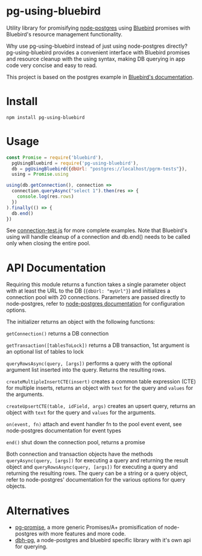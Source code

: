 # pg-using-bluebird

Utility library for promisifying
[node-postgres](https://github.com/brianc/node-postgres) using
[Bluebird](https://github.com/petkaantonov/bluebird/) promises with
Bluebird's resource management functionality.

Why use pg-using-bluebird instead of just using node-postgres directly? 
pg-using-bluebird provides a convenient interface with Bluebird promises and
resource cleanup with the using syntax, making DB querying in app code very concise
and easy to read.

This project is based on the postgres example in [Bluebird's documentation](https://github.com/petkaantonov/bluebird/blob/master/API.md#resource-management).

# Install

    npm install pg-using-bluebird

# Usage

```javascript
const Promise = require('bluebird'),
  pgUsingBluebird = require('pg-using-bluebird'),
  db = pgUsingBluebird({dbUrl: "postgres://localhost/pgrm-tests"}),
  using = Promise.using

using(db.getConnection(), connection =>
  connection.queryAsync("select 1").then(res => {
    console.log(res.rows)
  })
).finally(() => {
  db.end()
})
```

See [connection-test.js](test/connection-test.js) for more complete examples. Note
that Bluebird's using will handle cleanup of a connection and db.end() needs to be
called only when closing the entire pool.

# API Documentation

Requiring this module returns a function takes a single parameter
object with at least the URL to the DB (```{dbUrl: "myUrl"}```) and initializes a
connection pool with 20 connections. Parameters are passed directly to node-postgres,
refer to [node-postgres documentation](https://node-postgres.com/api/pool) for
configuration options.

The initializer returns an object with the following functions:

```getConnection()``` returns a DB connection

```getTransaction([tablesToLock])``` returns a DB transaction, 1st argument is an optional list of tables to lock

```queryRowsAsync(query, [args])``` performs a query with the optional argument list inserted into the query. Returns the resulting rows.

```createMultipleInsertCTE(insert)``` creates a common table expression (CTE) for multiple inserts, returns an object 
with ```text``` for the query and ```values``` for the arguments.

```createUpsertCTE(table, idField, args)``` creates an upsert query, returns an object 
with ```text``` for the query and ```values``` for the arguments.

```on(event, fn)``` attach and event handler fn to the pool event event, see node-postgres documentation for event types

```end()``` shut down the connection pool, returns a promise

Both connection and transaction objects have the methods ```queryAsync(query, [args])```
for executing a query and returning the result object and ```queryRowsAsync(query, [args])```
for executing a query and returning the resulting rows. The query can be a string
or a query object, refer to node-postgres' documentation for the various options
for query objects.

# Alternatives

* [pg-promise](https://www.npmjs.com/package/pg-promise), a more generic Promises/A+ promisification of node-postgres with more features and more code.
* [dbh-pg](https://www.npmjs.com/package/dbh-pg), a node-postgres and bluebird specific library with it's own api for querying.
